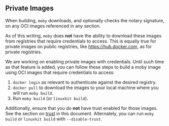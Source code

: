 ## Private Images
When building, `moby` downloads, and optionally checks the notary signature, on any OCI images referenced in any section. 

As of this writing, `moby` does **not** have the ability to download these images from registries that require credentials to access. This is equally true for private images on public registries, like https://hub.docker.com, as for private registries.

We are working on enabling private images with credentials. Until such time as that feature is added, you can follow these steps to build a moby image using OCI images
that require credentials to access:

1. `docker login` as relevant to authenticate against the desired registry.
2. `docker pull` to download the images to your local machine where you will run `moby build`.
3. Run `moby build` (or `linuxkit build`).

Additionally, ensure that you do **not** have trust enabled for those images. See the section on [trust](#trust) in this document. Alternately, you can run `moby build` or `linuxkit build` with `--disable-trust`.
